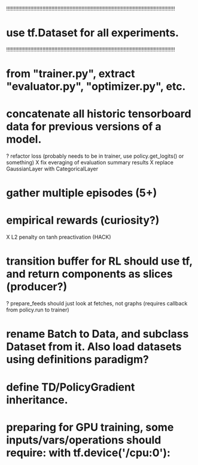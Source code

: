 !!!!!!!!!!!!!!!!!!!!!!!!!!!!!!!!!!!!!!!!!!!!!!!!!!!!!!!!!!!!!!!!!!!!!!!!!!!!!!!!!!!!!!!!!!!!!!!!!!!!!!!!!!!!!!!!
# use tf.Dataset for all experiments.
!!!!!!!!!!!!!!!!!!!!!!!!!!!!!!!!!!!!!!!!!!!!!!!!!!!!!!!!!!!!!!!!!!!!!!!!!!!!!!!!!!!!!!!!!!!!!!!!!!!!!!!!!!!!!!!!

# from "trainer.py", extract "evaluator.py", "optimizer.py", etc.
# concatenate all historic tensorboard data for previous versions of a model.
? refactor loss (probably needs to be in trainer, use policy.get_logits() or something)
X fix everaging of evaluation summary results
X replace GaussianLayer with CategoricalLayer
# gather multiple episodes (5+)
# empirical rewards (curiosity?)
X L2 penalty on tanh preactivation (HACK)
# transition buffer for RL should use tf, and return components as slices (producer?)
? prepare_feeds should just look at fetches, not graphs (requires callback from policy.run to trainer)
# rename Batch to Data, and subclass Dataset from it.  Also load datasets using definitions paradigm?
# define TD/PolicyGradient inheritance.
# preparing for GPU training, some inputs/vars/operations should require:  with tf.device('/cpu:0'):

